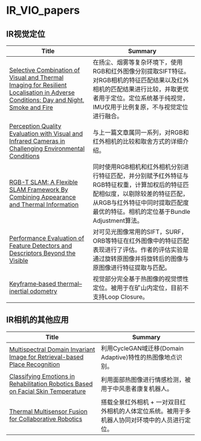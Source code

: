 # IR_VIO_papers

## IR视觉定位

|Title | Summary|
|------|--------|
|[Selective Combination of Visual and Thermal Imaging for Resilient Localisation in Adverse Conditions: Day and Night, Smoke and Fire](SIFT_IR_visual_localisation.pdf)|在扬尘、烟雾等复杂环境下，使用RGB和红外图像分别提取SIFT特征。对RGB相机的特征匹配结果以及红外相机的匹配结果进行比较，并取更优者用于定位。定位系统基于纯视觉，IMU仅用于比例复原，不与视觉定位进行融合。|
|[Perception Quality Evaluation with Visual and Infrared Cameras in Challenging Environmental Conditions](SIFT_IR_visual.pdf)|与上一篇文章属同一系列，对RGB和红外相机的比较和取舍方式的详细介绍。|
|[RGB-T SLAM: A Flexible SLAM Framework By Combining Appearance and Thermal Information](RGBT_SLAM.pdf)|同时使用RGB相机和红外相机分别进行特征匹配，并分别赋予红外特征与RGB特征权重，计算加权后的特征匹配相似度，以剔除较差的特征匹配，从RGB与红外特征中同时提取匹配度最优的特征。相机的定位基于Bundle Adjustment算法。|
|[Performance Evaluation of Feature Detectors and Descriptors Beyond the Visible](feature_performance_evaluation_IR.pdf)|对可见光图像常用的SIFT，SURF，ORB等特征在红外图像中的特征匹配表现进行了评估。作者的评估实验是通过旋转原图像并将旋转后的图像与原图像进行特征提取与匹配。|
|[Keyframe‐based thermal–inertial odometry](Keyframe‐based%20thermal–inertial%20odometry.pdf)|视觉部分完全基于热图像的视觉惯性定位。被用于在矿山内定位，目前不支持Loop Closure。|

## IR相机的其他应用
|Title | Summary|
|------|--------|
|[Multispectral Domain Invariant Image for Retrieval-based Place Recognition](Place_recognition.pdf)|利用CycleGAN域迁移(Domain Adaptive)特性的热图像地点识别。|
|[Classifying Emotions in Rehabilitation Robotics Based on Facial Skin Temperature](Classifying_emotions_in_rehabilitation_robotics_based_on_facial_skin_temperature.pdf)|利用面部热图像进行情感检测，被用于中风患者康复机器人。
|[Thermal Multisensor Fusion for Collaborative Robotics](Thermal_Multisensor_Fusion_for_Collaborative_Robotics.pdf)|搭载全景红外相机 + 一对双目红外相机的人体定位系统。被用于多机器人协同对环境中的人员进行定位。|
